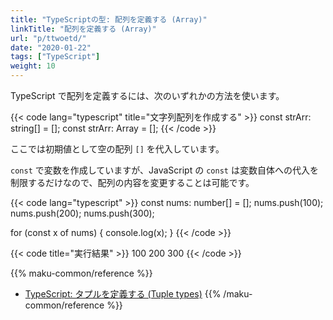 ```yaml
---
title: "TypeScriptの型: 配列を定義する (Array)"
linkTitle: "配列を定義する (Array)"
url: "p/ttwoetd/"
date: "2020-01-22"
tags: ["TypeScript"]
weight: 10
---
```


TypeScript で配列を定義するには、次のいずれかの方法を使います。

{{< code lang="typescript" title="文字列配列を作成する" >}}
const strArr: string[] = [];
const strArr: Array<string> = [];
{{< /code >}}

ここでは初期値として空の配列 `[]` を代入しています。

`const` で変数を作成していますが、JavaScript の `const` は変数自体への代入を制限するだけなので、配列の内容を変更することは可能です。

{{< code lang="typescript" >}}
const nums: number[] = [];
nums.push(100);
nums.push(200);
nums.push(300);

for (const x of nums) {
    console.log(x);
}
{{< /code >}}

{{< code title="実行結果" >}}
100
200
300
{{< /code >}}

{{% maku-common/reference %}}
- [TypeScript: タプルを定義する (Tuple types)](/p/6uzqf4q)
{{% /maku-common/reference %}}

